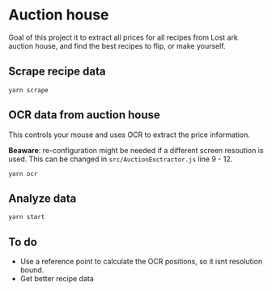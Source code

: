 # Auction house

Goal of this project it to extract all prices for all recipes from Lost ark auction house, and find the best recipes to flip, or make yourself.


## Scrape recipe data
```
yarn scrape
```


## OCR data from auction house
This controls your mouse and uses OCR to extract the price information. 

**Beaware**: re-configuration might be needed if a different screen resoution is used. This can be changed in `src/AuctionExctractor.js` line 9 - 12.
```
yarn ocr
```


## Analyze data
```
yarn start
```


## To do
- Use a reference point to calculate the OCR positions, so it isnt resolution bound.
- Get better recipe data
